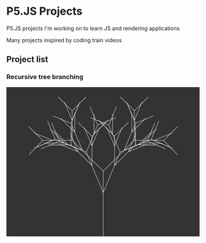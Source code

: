 # P5.JS Projects
P5.JS projects I'm working on to learn JS and rendering applications

Many projects inspired by coding train videos

## Project list

### Recursive tree branching

![image of tree generation](images/recursive-tree-branching.jpg)
